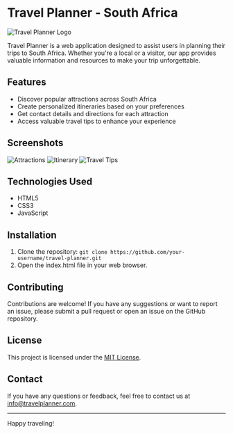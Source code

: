 # Travel Planner - South Africa

![Travel Planner Logo](logo.png)

Travel Planner is a web application designed to assist users in planning their trips to South Africa. Whether you're a local or a visitor, our app provides valuable information and resources to make your trip unforgettable.

## Features

- Discover popular attractions across South Africa
- Create personalized itineraries based on your preferences
- Get contact details and directions for each attraction
- Access valuable travel tips to enhance your experience

## Screenshots

![Attractions](screenshots/attractions.png)
![Itinerary](screenshots/itinerary.png)
![Travel Tips](screenshots/travel-tips.png)

## Technologies Used

- HTML5
- CSS3
- JavaScript

## Installation

1. Clone the repository: `git clone https://github.com/your-username/travel-planner.git`
2. Open the index.html file in your web browser.

## Contributing

Contributions are welcome! If you have any suggestions or want to report an issue, please submit a pull request or open an issue on the GitHub repository.

## License

This project is licensed under the [MIT License](LICENSE).

## Contact

If you have any questions or feedback, feel free to contact us at info@travelplanner.com.

---

Happy traveling!
